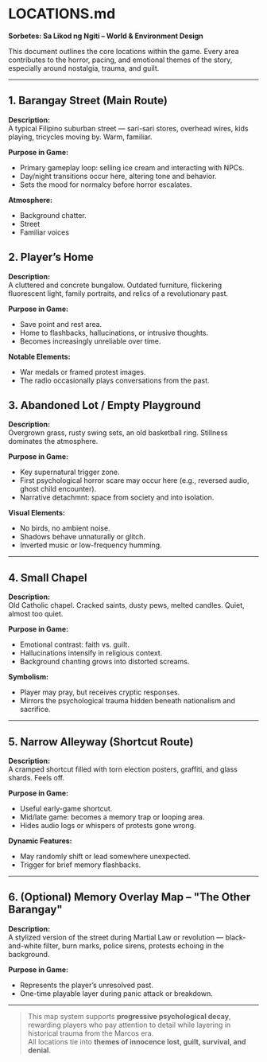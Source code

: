 # LOCATIONS.md  
**Sorbetes: Sa Likod ng Ngiti – World & Environment Design**

This document outlines the core locations within the game. Every area contributes to the horror, pacing, and emotional themes of the story, especially around nostalgia, trauma, and guilt.

---
## 1. Barangay Street (Main Route)

**Description:**  
A typical Filipino suburban street — sari-sari stores, overhead wires, kids playing, tricycles moving by. Warm, familiar.

**Purpose in Game:**  
- Primary gameplay loop: selling ice cream and interacting with NPCs.  
- Day/night transitions occur here, altering tone and behavior.  
- Sets the mood for normalcy before horror escalates.

**Atmosphere:**  
- Background chatter.  
- Street 
- Familiar voices 

## 2. Player’s Home

**Description:**  
A cluttered and concrete bungalow. Outdated furniture, flickering fluorescent light, family portraits, and relics of a revolutionary past.

**Purpose in Game:**  
- Save point and rest area.  
- Home to flashbacks, hallucinations, or intrusive thoughts.  
- Becomes increasingly unreliable over time.

**Notable Elements:**  
- War medals or framed protest images.  
- The radio occasionally plays conversations from the past.  

## 3. Abandoned Lot / Empty Playground

**Description:**  
Overgrown grass, rusty swing sets, an old basketball ring. Stillness dominates the atmosphere.

**Purpose in Game:**  
- Key supernatural trigger zone.  
- First psychological horror scare may occur here (e.g., reversed audio, ghost child encounter).  
- Narrative detachmnt: space from society and into isolation.

**Visual Elements:**  
- No birds, no ambient noise.  
- Shadows behave unnaturally or glitch.  
- Inverted music or low-frequency humming.

---

## 4. Small Chapel

**Description:**  
Old Catholic chapel. Cracked saints, dusty pews, melted candles. Quiet, almost too quiet.

**Purpose in Game:**  
- Emotional contrast: faith vs. guilt.  
- Hallucinations intensify in religious context.  
- Background chanting grows into distorted screams.

**Symbolism:**  
- Player may pray, but receives cryptic responses.  
- Mirrors the psychological trauma hidden beneath nationalism and sacrifice.

---

## 5. Narrow Alleyway (Shortcut Route)

**Description:**  
A cramped shortcut filled with torn election posters, graffiti, and glass shards. Feels off.

**Purpose in Game:**  
- Useful early-game shortcut.  
- Mid/late game: becomes a memory trap or looping area.  
- Hides audio logs or whispers of protests gone wrong.

**Dynamic Features:**  
- May randomly shift or lead somewhere unexpected.  
- Trigger for brief memory flashbacks.

---

## 6. (Optional) Memory Overlay Map – "The Other Barangay"

**Description:**  
A stylized version of the street during Martial Law or revolution — black-and-white filter, burn marks, police sirens, protests echoing in the background.

**Purpose in Game:**  
- Represents the player’s unresolved past.  
- One-time playable layer during panic attack or breakdown.

---

> This map system supports **progressive psychological decay**, rewarding players who pay attention to detail while layering in historical trauma from the Marcos era.  
> All locations tie into **themes of innocence lost, guilt, survival, and denial**.

